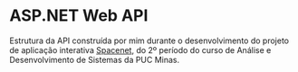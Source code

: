 # ASP.NET Web API
Estrutura da API construída por mim durante o desenvolvimento do projeto de aplicação interativa [Spacenet](https://github.com/ICEI-PUC-Minas-PMV-ADS/spacenet-puc), do 2º período do curso de Análise e Desenvolvimento de Sistemas da PUC Minas.
